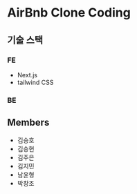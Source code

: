 # AirBnb Clone Coding

## 기술 스택

### FE

- Next.js
- tailwind CSS

### BE

## Members

- 김승호
- 김승현
- 김주은
- 김지민
- 남윤형
- 박창조
